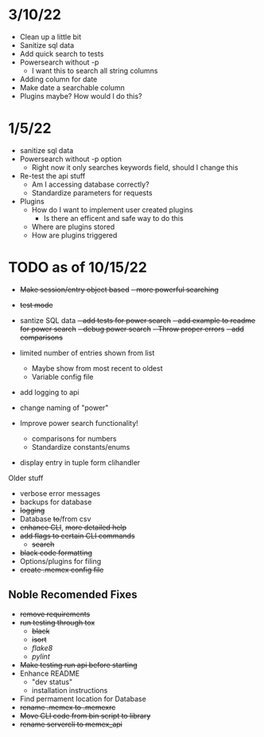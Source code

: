 # 3/10/22
- Clean up a little bit
- Sanitize sql data
- Add quick search to tests
- Powersearch without -p
    - I want this to search all string columns
- Adding column for date
- Make date a searchable column
- Plugins maybe? How would I do this?

# 1/5/22
- sanitize sql data
- Powersearch without -p option
    - Right now it only searches keywords field, should I change this
- Re-test the api stuff
    - Am I accessing database correctly?
    - Standardize parameters for requests
- Plugins
    - How do I want to implement user created plugins
        - Is there an efficent and safe way to do this
    - Where are plugins stored
    - How are plugins triggered
    

# TODO as of 10/15/22
- ~~Make session/entry object based~~
~~- more powerful searching~~
- ~~test mode~~ 
- santize SQL data
~~- add tests for power search~~
~~- add example to readme for power search~~
~~- debug power search~~
    ~~- Throw proper errors~~
    ~~- add comparisons~~

- limited number of entries shown from list
    - Maybe show from most recent to oldest
    - Variable config file
- add logging to api 
- change naming of "power"
- Improve power search functionality!
    - comparisons for numbers
    - Standardize constants/enums
- display entry in tuple form clihandler


Older stuff
- verbose error messages
- backups for database
- ~~logging~~
- Database ~~to~~/from csv
- ~~enhance CLI~~, ~~more detailed help~~
- ~~add flags to certain CLI commands~~
    - ~~search~~
- ~~black code formatting~~
- Options/plugins for filing
- ~~create .memex config file~~

## Noble Recomended Fixes
- ~~remove requirements~~
- ~~run testing through tox~~
    - ~~black~~
    - ~~isort~~
    - *flake8*
    - *pylint*
- ~~Make testing run api before starting~~
- Enhance README
    - "dev status"
    - installation instructions
- Find permament location for Database
- ~~rename .memex to .memexrc~~
- ~~Move CLI code from bin script to library~~
- ~~rename servercli to memex_api~~
